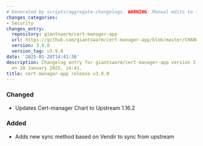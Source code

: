```yaml
---
# Generated by scripts/aggregate-changelogs. WARNING: Manual edits to this files will be overwritten.
changes_categories:
- Security
changes_entry:
  repository: giantswarm/cert-manager-app
  url: https://github.com/giantswarm/cert-manager-app/blob/master/CHANGELOG.md#390---2025-01-28
  version: 3.9.0
  version_tag: v3.9.0
date: '2025-01-28T14:41:36'
description: Changelog entry for giantswarm/cert-manager-app version 3.9.0, published
  on 28 January 2025, 14:41.
title: cert-manager-app release v3.9.0
---
```


### Changed
- Updates Cert-manager Chart to Upstream 1.16.2
### Added
- Adds new sync method based on Vendir to sync from upstream
